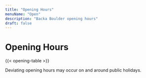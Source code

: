 ```yaml
---
title: "Opening Hours"
menuName: "Open"
description: "Backa Boulder opening hours"
draft: false
---
```


# Opening Hours

{{< opening-table >}}

Deviating opening hours may occur on and around public holidays.